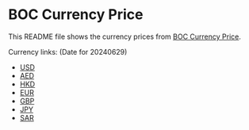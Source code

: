 # BOC Currency Price

This README file shows the currency prices from [BOC Currency Price](https://www.boc.cn/sourcedb/whpj/).

Currency links: (Date for 20240629)

- [USD](https://bocurrencyprice.techina.science/BOC_CURRENCY_PRICE/USD/20240629.json)
- [AED](https://bocurrencyprice.techina.science/BOC_CURRENCY_PRICE/AED/20240629.json)
- [HKD](https://bocurrencyprice.techina.science/BOC_CURRENCY_PRICE/HKD/20240629.json)
- [EUR](https://bocurrencyprice.techina.science/BOC_CURRENCY_PRICE/EUR/20240629.json)
- [GBP](https://bocurrencyprice.techina.science/BOC_CURRENCY_PRICE/GBP/20240629.json)
- [JPY](https://bocurrencyprice.techina.science/BOC_CURRENCY_PRICE/JPY/20240629.json)
- [SAR](https://bocurrencyprice.techina.science/BOC_CURRENCY_PRICE/SAR/20240629.json)
